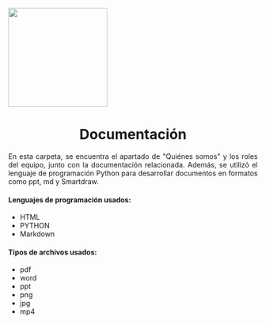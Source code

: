 <p align="left">
  <img src="https://semanadelcannabis.cayetano.edu.pe/assets/img/logo-upch.png" width="200">
  <h1 align="center">Documentación</h1>
</p>

<p align="justify">
En esta carpeta, se encuentra el apartado de "Quiénes somos" y los roles del equipo, junto con la documentación relacionada. Además, se utilizó el lenguaje de programación Python para desarrollar documentos en formatos como ppt, md y Smartdraw.
</p>

#### Lenguajes de programación usados:
- HTML 
- PYTHON
- Markdown 

#### Tipos de archivos usados:
- pdf 
- word
- ppt
- png
- jpg
- mp4
